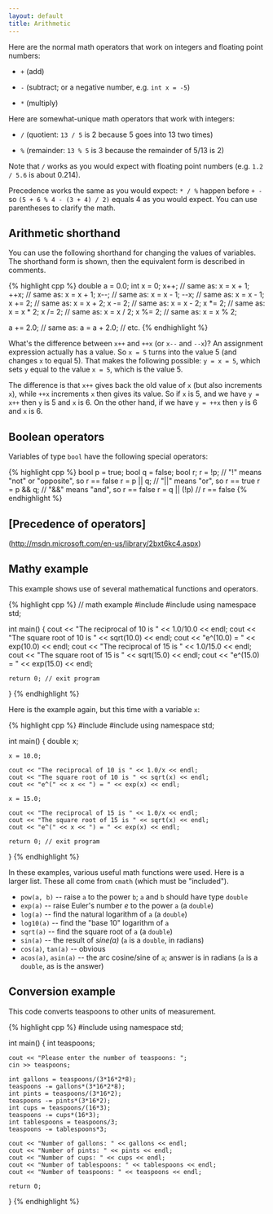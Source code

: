 ```yaml
---
layout: default
title: Arithmetic
---
```


Here are the normal math operators that work on integers and floating
point numbers:

  - `+` (add)

  - `-` (subtract; or a negative number, e.g. `int x = -5`)

  - `*` (multiply)

Here are somewhat-unique math operators that work with integers:

- `/` (quotient: `13 / 5` is 2 because 5 goes
  into 13 two times)

- `%` (remainder: `13 % 5` is 3 because the
  remainder of 5/13 is 2)

Note that `/` works as you would expect with floating point numbers
(e.g. `1.2 / 5.6` is about 0.214).

Precedence works the same as you would expect: `* / %`
happen before `+ -` so `(5 + 6 % 4 - (3 + 4) /
2)` equals 4 as you would expect. You can use parentheses to
clarify the math.


## Arithmetic shorthand

You can use the following shorthand for changing the values of
variables. The shorthand form is shown, then the equivalent form is
described in comments.

{% highlight cpp %}
double a = 0.0;
int x = 0;
x++;            // same as: x = x + 1;
++x;            // same as: x = x + 1;
x--;            // same as: x = x - 1;
--x;            // same as: x = x - 1;
x += 2;         // same as: x = x + 2;
x -= 2;         // same as: x = x - 2;
x *= 2;         // same as: x = x * 2;
x /= 2;         // same as: x = x / 2;
x %= 2;         // same as: x = x % 2;
    
a += 2.0;       // same as: a = a + 2.0;
// etc.
{% endhighlight %}

What's the difference between `x++` and `++x` (or `x--` and `--x`)? An
assignment expression actually has a value. So `x = 5` turns into the
value 5 (and changes `x` to equal 5). That makes the following
possible: `y = x = 5`, which sets `y` equal to the value `x = 5`,
which is the value 5.

The difference is that `x++` gives back the old value of `x` (but also
increments `x`), while `++x` increments `x` then gives its value. So
if `x` is 5, and we have `y = x++` then `y` is 5 and `x` is 6. On the
other hand, if we have `y = ++x` then `y` is 6 and `x` is 6.

## Boolean operators

Variables of type `bool` have the following special operators:

{% highlight cpp %}
bool p = true;
bool q = false;
bool r;
r = !p;        // "!" means "not" or "opposite", so r == false
r = p || q;    // "||" means "or", so r == true
r = p && q;    // "&&" means "and", so r == false
r = q || (!p)  // r == false
{% endhighlight %}

## [Precedence of operators]
   (http://msdn.microsoft.com/en-us/library/2bxt6kc4.aspx)
   
## Mathy example

This example shows use of several mathematical functions and
operators.

{% highlight cpp %}
// math example
#include <iostream>
#include <cmath>
using namespace std;

int main()
{
    cout << "The reciprocal of 10 is " << 1.0/10.0 << endl;
    cout << "The square root of 10 is " << sqrt(10.0) << endl;
    cout << "e^(10.0) = " << exp(10.0) << endl;
    cout << "The reciprocal of 15 is " << 1.0/15.0 << endl;
    cout << "The square root of 15 is " << sqrt(15.0) << endl;
    cout << "e^(15.0) = " << exp(15.0) << endl;

    return 0; // exit program
}
{% endhighlight %}

Here is the example again, but this time with a variable `x`:

{% highlight cpp %}
#include <iostream>
#include <cmath>
using namespace std;

int main()
{
    double x;
       
    x = 10.0;

    cout << "The reciprocal of 10 is " << 1.0/x << endl;
    cout << "The square root of 10 is " << sqrt(x) << endl;
    cout << "e^(" << x << ") = " << exp(x) << endl;

    x = 15.0;

    cout << "The reciprocal of 15 is " << 1.0/x << endl;
    cout << "The square root of 15 is " << sqrt(x) << endl;
    cout << "e^(" << x << ") = " << exp(x) << endl;

    return 0; // exit program
}
{% endhighlight %}

In these examples, various useful math functions were used. Here is a larger list. These all come from `cmath` (which must be "included").

* `pow(a, b)` -- raise `a` to the power `b`; `a` and `b` should have type `double`
* `exp(a)` -- raise Euler's number *e* to the power `a` (a `double`)
* `log(a)` -- find the natural logarithm of `a` (a `double`)
* `log10(a)` -- find the "base 10" logarithm of `a`
* `sqrt(a)` -- find the square root of `a` (a `double`)
* `sin(a)` -- the result of *sine(a)* (`a` is a `double`, in radians)
* `cos(a)`, `tan(a)` -- obvious
* `acos(a)`, `asin(a)` -- the arc cosine/sine of `a`; answer is in radians (`a` is a `double`, as is the answer)

## Conversion example

This code converts teaspoons to other units of measurement.

{% highlight cpp %}
#include <iostream>
using namespace std;

int main()
{
    int teaspoons;

    cout << "Please enter the number of teaspoons: ";
    cin >> teaspoons;

    int gallons = teaspoons/(3*16*2*8);
    teaspoons -= gallons*(3*16*2*8);
    int pints = teaspoons/(3*16*2);
    teaspoons -= pints*(3*16*2);
    int cups = teaspoons/(16*3);
    teaspoons -= cups*(16*3);
    int tablespoons = teaspoons/3;
    teaspoons -= tablespoons*3;

    cout << "Number of gallons: " << gallons << endl;
    cout << "Number of pints: " << pints << endl;
    cout << "Number of cups: " << cups << endl;
    cout << "Number of tablespoons: " << tablespoons << endl;
    cout << "Number of teaspoons: " << teaspoons << endl;

    return 0;
}
{% endhighlight %}

